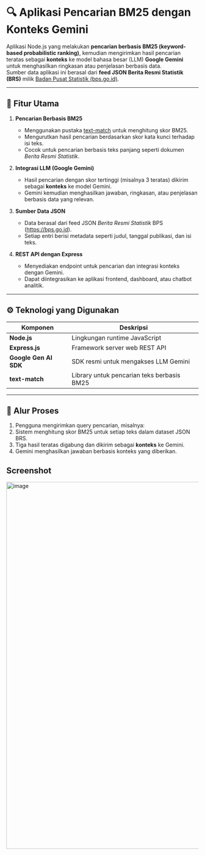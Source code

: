 # 🔍 Aplikasi Pencarian BM25 dengan Konteks Gemini

Aplikasi Node.js yang melakukan **pencarian berbasis BM25 (keyword-based probabilistic ranking)**, kemudian mengirimkan hasil pencarian teratas sebagai **konteks** ke model bahasa besar (LLM) **Google Gemini** untuk menghasilkan ringkasan atau penjelasan berbasis data.  
Sumber data aplikasi ini berasal dari **feed JSON Berita Resmi Statistik (BRS)** milik [Badan Pusat Statistik (bps.go.id)](https://bps.go.id).

---

## 🧩 Fitur Utama

1. **Pencarian Berbasis BM25**

   - Menggunakan pustaka [text-match](https://github.com/ariya/text-match/tree/main) untuk menghitung skor BM25.
   - Mengurutkan hasil pencarian berdasarkan skor kata kunci terhadap isi teks.
   - Cocok untuk pencarian berbasis teks panjang seperti dokumen _Berita Resmi Statistik_.

2. **Integrasi LLM (Google Gemini)**

   - Hasil pencarian dengan skor tertinggi (misalnya 3 teratas) dikirim sebagai **konteks** ke model Gemini.
   - Gemini kemudian menghasilkan jawaban, ringkasan, atau penjelasan berbasis data yang relevan.

3. **Sumber Data JSON**

   - Data berasal dari feed JSON _Berita Resmi Statistik_ BPS (https://bps.go.id).
   - Setiap entri berisi metadata seperti judul, tanggal publikasi, dan isi teks.

4. **REST API dengan Express**
   - Menyediakan endpoint untuk pencarian dan integrasi konteks dengan Gemini.
   - Dapat diintegrasikan ke aplikasi frontend, dashboard, atau chatbot analitik.

---

## ⚙️ Teknologi yang Digunakan

| Komponen              | Deskripsi                                   |
| --------------------- | ------------------------------------------- |
| **Node.js**           | Lingkungan runtime JavaScript               |
| **Express.js**        | Framework server web REST API               |
| **Google Gen AI SDK** | SDK resmi untuk mengakses LLM Gemini        |
| **text-match**        | Library untuk pencarian teks berbasis BM25  |

---

## 🧠 Alur Proses

1. Pengguna mengirimkan query pencarian, misalnya:
2. Sistem menghitung skor BM25 untuk setiap teks dalam dataset JSON BRS.
3. Tiga hasil teratas digabung dan dikirim sebagai **konteks** ke Gemini.
4. Gemini menghasilkan jawaban berbasis konteks yang diberikan.

## Screenshot
<img width="1579" height="963" alt="image" src="https://github.com/user-attachments/assets/47e98276-c1a1-42bb-957e-6a85258aada9" />

